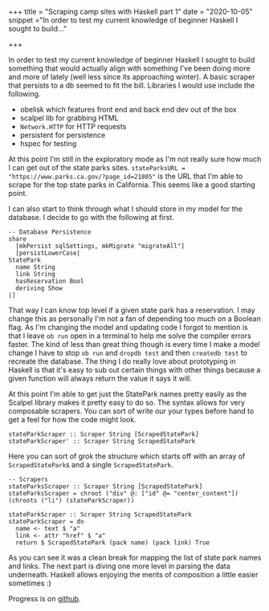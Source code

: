 +++
title = "Scraping camp sites with Haskell part 1"
date = "2020-10-05"
snippet ="In order to test my current knowledge of beginner Haskell I sought to build..."

+++

In order to test my current knowledge of beginner Haskell I sought to build something that would actually align with something I've been doing more and more of lately (well less since its approaching winter).  A basic scraper that persists to a db seemed to fit the bill.  Libraries I would use include the following.

- obelisk which features front end and back end dev out of the box
- scalpel lib for grabbing HTML
- `Network.HTTP` for HTTP requests
- persistent for persistence
- hspec for testing

At this point I'm still in the exploratory mode as I'm not really sure how much I can get out of the state parks sites.  `stateParksURL = "https://www.parks.ca.gov/?page_id=21805"` is the URL that I'm able to scrape for the top state parks in California.  This seems like a good starting point.

I can also start to think through what I should store in my model for the database.  I decide to go with the following at first.

```
-- Database Persistence
share
  [mkPersist sqlSettings, mkMigrate "migrateAll"]
  [persistLowerCase|
StatePark
  name String
  link String
  hasReservation Bool
  deriving Show
|]
```

That way I can know top level if a given state park has a reservation.  I may change this as personally I'm not a fan of depending too much on a Boolean flag.  As I'm changing the model and updating code I forgot to mention is that I leave `ob run` open in a terminal to help me solve the compiler errors faster.  The kind of less than great thing though is every time I make a model change I have to stop `ob run` and `dropdb test` and then `createdb test` to recreate the database.  The thing I do really love about prototyping in Haskell is that it's easy to sub out certain things with other things because a given function will always return the value it says it will.

At this point I'm able to get just the StatePark names pretty easily as the Scalpel library makes it pretty easy to do so.  The syntax allows for very composable scrapers.  You can sort of write our your types before hand to get a feel for how the code might look.

```
stateParkScraper :: Scraper String [ScrapedStatePark]
stateParkScraper' :: Scraper String ScrapedStatePark
```

Here you can sort of grok the structure which starts off with an array of `ScrapedStatePark`s and a single  `ScrapedStatePark`.

```
-- Scrapers
stateParksScraper :: Scraper String [ScrapedStatePark]
stateParksScraper = chroot ("div" @: ["id" @= "center_content"]) (chroots ("li") (stateParkScraper))

stateParkScraper :: Scraper String ScrapedStatePark
stateParkScraper = do
  name <- text $ "a"
  link <- attr "href" $ "a"
  return $ ScrapedStatePark (pack name) (pack link) True
```

As you can see it was a clean break for mapping the list of state park names and links.  The next part is diving one more level in parsing the data underneath.  Haskell allows enjoying the merits of composition a little easier sometimes :)

Progress is on <a href='https://github.com/trodrigu/camp-notify'>github</a>.

